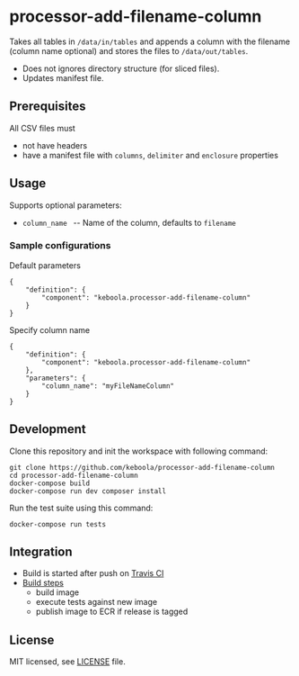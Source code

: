 # processor-add-filename-column

Takes all tables in `/data/in/tables` and appends a column with the filename (column name optional) and stores the files to `/data/out/tables`. 

 - Does not ignores directory structure (for sliced files).
 - Updates manifest file.

## Prerequisites

All CSV files must

- not have headers
- have a manifest file with `columns`, `delimiter` and `enclosure` properties


## Usage
Supports optional parameters:

- `column_name ` -- Name of the column, defaults to `filename`


### Sample configurations

Default parameters

```
{  
    "definition": {
        "component": "keboola.processor-add-filename-column"
    }
}
```

Specify column name

```
{
    "definition": {
        "component": "keboola.processor-add-filename-column"
    },
    "parameters": {
    	"column_name": "myFileNameColumn"
	}
}

```

## Development
 
Clone this repository and init the workspace with following command:

```
git clone https://github.com/keboola/processor-add-filename-column
cd processor-add-filename-column
docker-compose build
docker-compose run dev composer install
```

Run the test suite using this command:

```
docker-compose run tests
```
 
## Integration
 - Build is started after push on [Travis CI](https://travis-ci.org/keboola/processor-add-filename-column)
 - [Build steps](https://github.com/keboola/processor-add-filename-column/blob/master/.travis.yml)
   - build image
   - execute tests against new image
   - publish image to ECR if release is tagged



## License

MIT licensed, see [LICENSE](./LICENSE) file.
